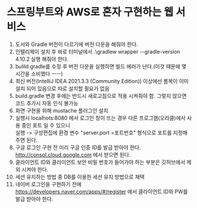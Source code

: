 # 스프링부트와 AWS로 혼자 구현하는 웹 서비스 
1. 도서와 Gradle 버전이 다르기에 버전 다운을 해줘야 한다.  
2. 인텔리제이 설치 후 바로 터미널에서 .\gradlew wrapper --gradle-version 4.10.2 실행 해줘야 한다.
3. bulild.gradle를 수정 후 버전 다운을 실행하면 빌드 에러가 난다.(이것 때문에 몇 시간을 소비했다 ㅡㅡ)  
4. 최신 버전(IntelliJ IDEA 2021.3.3 (Community Edition)) 이상에선 롬복이 이미 설치 되어 있음으로 따로 설치할 필요가 없음  
5. build.gradle 변경 후에는 반드시 새로고침으로 적용 시켜줘야 함. 그렇지 않으면 코드 추가시 자동 인식 불가능  
6. 화면 구현을 위해 mustache 플러그인 설치  
7. 실행시 localhots:8080 에서 로그인 창이 뜨는 경우 다른 프로그램(오라클)에서 사용 중인 포트 일 수 있으니  
실행 -> 구성편집에 환경 변수 "server.port =포트번호" 형식으로 포트를 지정해주면 된다.
8. 구글 로그인 구현 전 미리 구글 인증 ID를 발급 받아야 한다. http://consol.cloud.google.com 에서 받으면 된다.  
9. 클라이언트 ID와 클라이언트 보안 비밀 번호가 들어가야 하는 부분은 깃허브에서 제외 시켜야 한다.
10. 세션 유지하는 방법 중 DB를 이용한 세션 유지 방법으로 채택  
11. 네이버 로그인을 구현하기 전에 https://developers.naver.com/apps/#/register 에서 클라이언트 ID와 PW를 발급 받아야 한다.  


